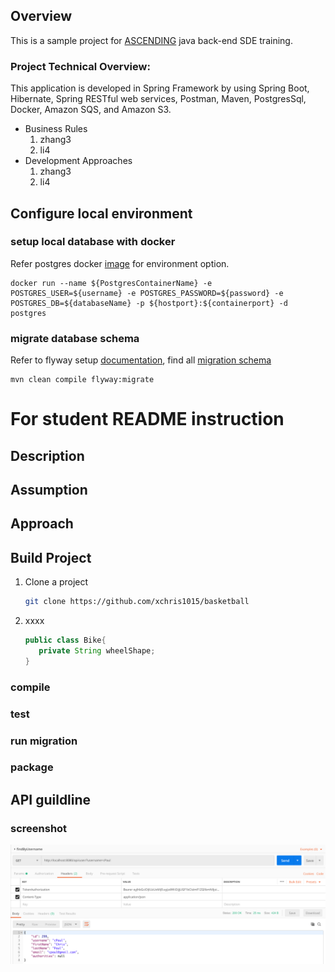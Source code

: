## Overview
This is a sample project for [ASCENDING](https://www.ascendingdc.com/services/training) java back-end SDE training.

### Project Technical Overview:
This application is developed in Spring Framework by using Spring Boot, Hibernate, Spring RESTful web services, Postman, Maven, PostgresSql, Docker, Amazon SQS, and Amazon S3.
* Business Rules
   1. zhang3
   1. li4
* Development Approaches
   1. zhang3
   1. li4


## Configure local environment
### setup local database with docker 
Refer postgres docker [image](https://hub.docker.com/_/postgres) for environment option.
```
docker run --name ${PostgresContainerName} -e POSTGRES_USER=${username} -e POSTGRES_PASSWORD=${password} -e POSTGRES_DB=${databaseName} -p ${hostport}:${containerport} -d postgres
```
### migrate database schema
Refer to flyway setup [documentation](https://flywaydb.org/documentation/migrations), find all [migration schema](src/main/resources/db/migrate)
```
mvn clean compile flyway:migrate
```  


# For student README instruction
## Description
## Assumption
## Approach
## Build Project
1. Clone a project
    ``` bash
    git clone https://github.com/xchris1015/basketball
    ```
2. xxxx
    ```java
    public class Bike{
       private String wheelShape;
    }
    ```
### compile
### test
### run migration
### package

## API guildline

### screenshot
![API screenshot](https://github.com/xchris1015/basketball/blob/master/ReadmePicture/findByUsername.png)